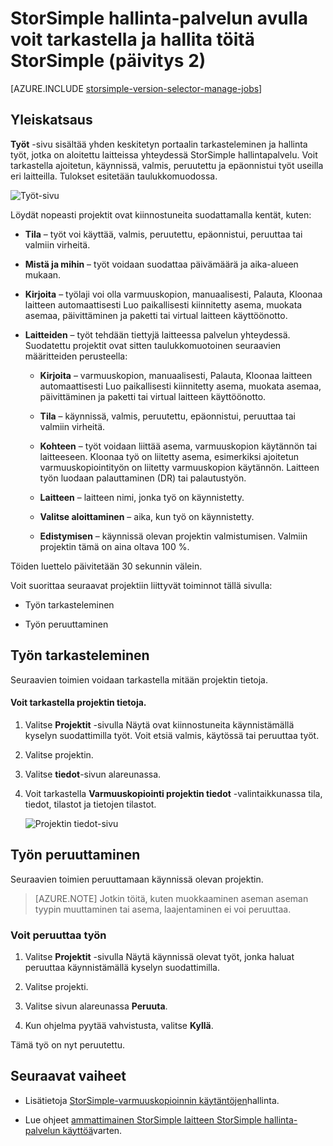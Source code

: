 <properties 
   pageTitle="Tarkastella ja hallita töitä StorSimple | Microsoft Azure"
   description="Tässä artikkelissa kuvataan StorSimple hallinnan palvelun Projektit-sivulla ja miten sitä käytetään seuraamaan viimeisimmät, nykyisen ja ajoitetun varmuuskopioinnin työt."
   services="storsimple"
   documentationCenter="NA"
   authors="alkohli"
   manager="carmonm"
   editor=""/>
<tags 
   ms.service="storsimple"
   ms.devlang="NA"
   ms.topic="article"
   ms.tgt_pltfrm="NA"
   ms.workload="TBD"
   ms.date="08/17/2016"
   ms.author="alkohli" />

# <a name="use-the-storsimple-manager-service-to-view-and-manage-storsimple-jobs-update-2"></a>StorSimple hallinta-palvelun avulla voit tarkastella ja hallita töitä StorSimple (päivitys 2)

[AZURE.INCLUDE [storsimple-version-selector-manage-jobs](../../includes/storsimple-version-selector-manage-jobs.md)]

## <a name="overview"></a>Yleiskatsaus

**Työt** -sivu sisältää yhden keskitetyn portaalin tarkasteleminen ja hallinta työt, jotka on aloitettu laitteissa yhteydessä StorSimple hallintapalvelu. Voit tarkastella ajoitetun, käynnissä, valmis, peruutettu ja epäonnistui työt useilla eri laitteilla. Tulokset esitetään taulukkomuodossa. 

![Työt-sivu](./media/storsimple-manage-jobs-u2/jobs.png)

Löydät nopeasti projektit ovat kiinnostuneita suodattamalla kentät, kuten:

- **Tila** – työt voi käyttää, valmis, peruutettu, epäonnistui, peruuttaa tai valmiin virheitä.
- **Mistä ja mihin** – työt voidaan suodattaa päivämäärä ja aika-alueen mukaan.
- **Kirjoita** – työlaji voi olla varmuuskopion, manuaalisesti, Palauta, Kloonaa laitteen automaattisesti Luo paikallisesti kiinnitetty asema, muokata asemaa, päivittäminen ja paketti tai virtual laitteen käyttöönotto.

- **Laitteiden** – työt tehdään tiettyjä laitteessa palvelun yhteydessä.
Suodatettu projektit ovat sitten taulukkomuotoinen seuraavien määritteiden perusteella:

    - **Kirjoita** – varmuuskopion, manuaalisesti, Palauta, Kloonaa laitteen automaattisesti Luo paikallisesti kiinnitetty asema, muokata asemaa, päivittäminen ja paketti tai virtual laitteen käyttöönotto.

    - **Tila** – käynnissä, valmis, peruutettu, epäonnistui, peruuttaa tai valmiin virheitä.

    - **Kohteen** – työt voidaan liittää asema, varmuuskopion käytännön tai laitteeseen. Kloonaa työ on liitetty asema, esimerkiksi ajoitetun varmuuskopiointityön on liitetty varmuuskopion käytännön. Laitteen työn luodaan palauttaminen (DR) tai palautustyön.

    - **Laitteen** – laitteen nimi, jonka työ on käynnistetty.

    - **Valitse aloittaminen** – aika, kun työ on käynnistetty.

    - **Edistymisen** – käynnissä olevan projektin valmistumisen. Valmiin projektin tämä on aina oltava 100 %.

Töiden luettelo päivitetään 30 sekunnin välein.

Voit suorittaa seuraavat projektiin liittyvät toiminnot tällä sivulla:

- Työn tarkasteleminen

- Työn peruuttaminen

## <a name="view-job-details"></a>Työn tarkasteleminen

Seuraavien toimien voidaan tarkastella mitään projektin tietoja.

#### <a name="to-view-job-details"></a>Voit tarkastella projektin tietoja.

1. Valitse **Projektit** -sivulla Näytä ovat kiinnostuneita käynnistämällä kyselyn suodattimilla työt. Voit etsiä valmis, käytössä tai peruuttaa työt.

2. Valitse projektin.

3. Valitse **tiedot**-sivun alareunassa.

4. Voit tarkastella **Varmuuskopiointi projektin tiedot** -valintaikkunassa tila, tiedot, tilastot ja tietojen tilastot.
 
    ![Projektin tiedot-sivu](./media/storsimple-manage-jobs-u2/JobDetails.png)

## <a name="cancel-a-job"></a>Työn peruuttaminen

Seuraavien toimien peruuttamaan käynnissä olevan projektin.

>[AZURE.NOTE] Jotkin töitä, kuten muokkaaminen aseman aseman tyypin muuttaminen tai asema, laajentaminen ei voi peruuttaa.

### <a name="to-cancel-a-job"></a>Voit peruuttaa työn

1. Valitse **Projektit** -sivulla Näytä käynnissä olevat työt, jonka haluat peruuttaa käynnistämällä kyselyn suodattimilla.

1. Valitse projekti.

1. Valitse sivun alareunassa **Peruuta**.

1. Kun ohjelma pyytää vahvistusta, valitse **Kyllä**.

Tämä työ on nyt peruutettu.

## <a name="next-steps"></a>Seuraavat vaiheet

- Lisätietoja [StorSimple-varmuuskopioinnin käytäntöjen](storsimple-manage-backup-policies.md)hallinta.

- Lue ohjeet [ammattimainen StorSimple laitteen StorSimple hallinta-palvelun käyttöä](storsimple-manager-service-administration.md)varten.
